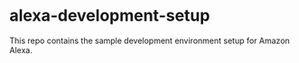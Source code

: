 # alexa-development-setup
This repo contains the sample development environment setup for Amazon Alexa.
